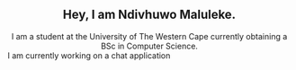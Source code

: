 <div align="center">
  <h2>
    Hey, I am Ndivhuwo Maluleke.
  </h2>
  I am a student at the University of The Western Cape currently obtaining a BSc in Computer Science.
</div>

<div>
  I am currently working on a chat application
</div>
